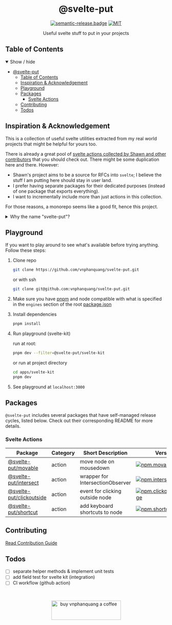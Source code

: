 <div align="center">

# @svelte-put

[![semantic-release.badge]][semantic-release] [![MIT][license.badge]][license]

Useful svelte stuff to put in your projects

</div>

## Table of Contents

<details open>
  <summary>Show / hide</summary>

- [@svelte-put](#svelte-put)
  - [Table of Contents](#table-of-contents)
  - [Inspiration & Acknowledgement](#inspiration--acknowledgement)
  - [Playground](#playground)
  - [Packages](#packages)
    - [Svelte Actions](#svelte-actions)
  - [Contributing](#contributing)
  - [Todos](#todos)

</details>

## Inspiration & Acknowledgement

This is a collection of useful svelte utilities extracted from my real world projects that might be helpful for yours too.

There is already a great pool of [svelte actions collected by Shawn and other contributors](https://github.com/sw-yx/svelte-actions) that you should check out. There might be some duplication here and there. However:

- Shawn's project aims to be a source for RFCs into `svelte`; I believe the stuff I am putting here should stay in user land.
- I prefer having separate packages for their dedicated purposes (instead of one package that exports everything).
- I want to incrementally include more than just actions in this collection.

For those reasons, a monorepo seems like a good fit, hence this project.

<details>
  <summary>Why the name "svelte-put"?</summary>

Because I needed to come up quickly with a name short enough & easy to remember, and it was late at night as my creativity was running low. `use` was the first option but no longer available in the npm registry. `put` came up next in mind and I stuck with it...

</details>

## Playground

If you want to play around to see what's available before trying anything. Follow these steps:

1. Clone repo

    ```bash
    git clone https://github.com/vnphanquang/svelte-put.git
    ```

    or with ssh

    ```bash
    git clone git@github.com:vnphanquang/svelte-put.git
    ```

2. Make sure you have [pnpm] and node compatible with what is specified in the `engines` section of the root [package.json](./package.json#engines)
3. Install dependencies

    ```bash
    pnpm install
    ```

4. Run playground (svelte-kit)

    run at root:

    ```bash
    pnpm dev --filter=@svelte-put/svelte-kit
    ```

    or run at project directory

    ```bash
    cd apps/svelte-kit
    pnpm dev
    ```

5. See playground at `localhost:3000`

## Packages

`@svelte-put` includes several packages that have self-managed release cycles, listed below. Check out their corresponding README for more details.

### Svelte Actions

| Package | Category | Short Description | Version | Changelog |
| --- | --- | --- | --- | --- |
| [@svelte-put/movable][github.movable] | action | move node on mousedown | [![npm.movable.badge]][npm.movable] | [CHANGELOG][github.movable.changelog] |
| [@svelte-put/intersect][github.intersect] | action |wrapper for IntersectionObserver | [![npm.intersect.badge]][npm.intersect] | [CHANGELOG][github.intersect.changelog] |
| [@svelte-put/clickoutside][github.clickoutside] | action | event for clicking outside node | [![npm.clickoutside.badge]][npm.clickoutside] | [CHANGELOG][github.clickoutside.changelog] |
| [@svelte-put/shortcut][github.shortcut] | action | add keyboard shortcuts to node | [![npm.shortcut.badge]][npm.shortcut] | [CHANGELOG][github.shortcut.changelog] |

## Contributing

[Read Contribution Guide][github.contributing]

## Todos

- [ ] separate helper methods & implement unit tests
- [ ] add field test for svelte kit (integration)
- [ ] CI workflow (github action)

<br />

<div align="center">

</div>

<p align="center">
  <a href="https://www.buymeacoffee.com/vnphanquang" target="_blank">
    <img
      src="https://cdn.buymeacoffee.com/buttons/v2/default-yellow.png"
      height="60"
      width="217"
      alt="buy vnphanquang a coffee"
    />
  </a>
</p>

<!-- github specifics -->
[github.contributing]: ./CONTRIBUTING.md
[github.issues]: https://github.com/vnphanquang/svelte-action-movable/issues?q=
[github.movable]: https://github.com/vnphanquang/svelte-put/tree/main/packages/actions/movable
[github.movable.changelog]: https://github.com/vnphanquang/svelte-put/blob/main/packages/actions/movable/CHANGELOG.md
[github.intersect]: https://github.com/vnphanquang/svelte-put/tree/main/packages/actions/intersect
[github.intersect.changelog]: https://github.com/vnphanquang/svelte-put/blob/main/packages/actions/intersect/CHANGELOG.md
[github.clickoutside]: https://github.com/vnphanquang/svelte-put/tree/main/packages/actions/clickoutside
[github.clickoutside.changelog]: https://github.com/vnphanquang/svelte-put/blob/main/packages/actions/clickoutside/CHANGELOG.md
[github.shortcut]: https://github.com/vnphanquang/svelte-put/tree/main/packages/actions/shortcut
[github.shortcut.changelog]: https://github.com/vnphanquang/svelte-put/blob/main/packages/actions/shortcut/CHANGELOG.md

<!-- heading badge -->
[semantic-release]: https://github.com/semantic-release/semantic-release
[semantic-release.badge]: https://img.shields.io/badge/%20%20%F0%9F%93%A6%F0%9F%9A%80-semantic--release-e10079.svg
[license.badge]: https://img.shields.io/badge/license-MIT-blue.svg
[license]: ./LICENSE

<!-- npm -->
[npm.movable.badge]: https://img.shields.io/npm/v/@svelte-put/movable
[npm.movable]: https://www.npmjs.com/package/@svelte-put/movable
[npm.intersect.badge]: https://img.shields.io/npm/v/@svelte-put/intersect
[npm.intersect]: https://www.npmjs.com/package/@svelte-put/intersect
[npm.clickoutside.badge]: https://img.shields.io/npm/v/@svelte-put/clickoutside
[npm.clickoutside]: https://www.npmjs.com/package/@svelte-put/clickoutside
[npm.shortcut.badge]: https://img.shields.io/npm/v/@svelte-put/shortcut
[npm.shortcut]: https://www.npmjs.com/package/@svelte-put/shortcut

[pnpm]: https://pnpm.io/
